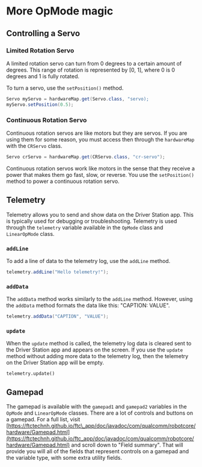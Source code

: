 # More OpMode magic

## Controlling a Servo

### Limited Rotation Servo

A limited rotation servo can turn from 0 degrees to a certain amount of degrees. This range of rotation is represented by \[0, 1\], where 0 is 0 degrees and 1 is fully rotated.

To turn a servo, use the `setPosition()` method.

```java
Servo myServo = hardwareMap.get(Servo.class, "servo);
myServo.setPosition(0.5);
```

### Continuous Rotation Servo

Continuous rotation servos are like motors but they are servos. If you are using them for some reason, you must access then through the `hardwareMap` with the `CRServo` class.

```java
Servo crServo = hardwareMap.get(CRServo.class, "cr-servo");
```

Continuous rotation servos work like motors in the sense that they receive a power that makes them go fast, slow, or reverse. You use the `setPosition()` method to power a continuous rotation servo.

## Telemetry

Telemetry allows you to send and show data on the Driver Station app. This is typically used for debugging or troubleshooting. Telemetry is used through the `telemetry` variable available in the `OpMode` class and `LinearOpMode` class.

### `addLine`

To add a line of data to the telemetry log, use the `addLine` method.

```java
telemetry.addLine("Hello telemetry!");
```

### `addData`

The `addData` method works similarly to the `addLine` method. However, using the `addData` method formats the data like this: "CAPTION: VALUE".

```java
telemetry.addData("CAPTION", "VALUE");
```

### `update`

When the `update` method is called, the telemetry log data is cleared sent to the Driver Station app and appears on the screen. If you use the `update` method without adding more data to the telemetry log, then the telemetry on the Driver Station app will be empty.

```text
telemetry.update()
```

## Gamepad

The gamepad is available with the `gamepad1` and `gamepad2` variables in the `OpMode` and `LinearOpMode` classes. There are a lot of controls and buttons on a gamepad. For a full list, visit [https://ftctechnh.github.io/ftc\_app/doc/javadoc/com/qualcomm/robotcore/hardware/Gamepad.html](https://ftctechnh.github.io/ftc_app/doc/javadoc/com/qualcomm/robotcore/hardware/Gamepad.html) and scroll down to "Field summary". That will provide you will all of the fields that represent controls on a gamepad and the variable type, with some extra utility fields.

